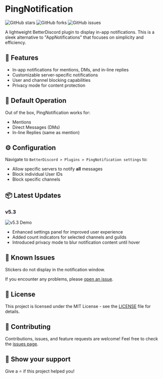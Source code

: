 # PingNotification

![GitHub stars](https://img.shields.io/github/stars/DaddyBoard/PingNotification?style=social)
![GitHub forks](https://img.shields.io/github/forks/DaddyBoard/PingNotification?style=social)
![GitHub issues](https://img.shields.io/github/issues/DaddyBoard/PingNotification)

A lightweight BetterDiscord plugin to display in-app notifications. This is a sleek alternative to "AppNotifications" that focuses on simplicity and efficiency.

## 🚀 Features

- In-app notifications for mentions, DMs, and in-line replies
- Customizable server-specific notifications
- User and channel blocking capabilities
- Privacy mode for content protection

## 🔧 Default Operation

Out of the box, PingNotification works for:
- Mentions
- Direct Messages (DMs)
- In-line Replies (same as mention)

## ⚙️ Configuration

Navigate to `BetterDiscord > Plugins > PingNotification settings` to:
- Allow specific servers to notify **all** messages
- Block individual User IDs
- Block specific channels

## 📦 Latest Updates

### v5.3
![v5.3 Demo](https://i.imgur.com/Y69pIG0.gif)

- Enhanced settings panel for improved user experience
- Added count indicators for selected channels and guilds
- Introduced privacy mode to blur notification content until hover

## 🐛 Known Issues

Stickers do not display in the notification window.

If you encounter any problems, please [open an issue](https://github.com/DaddyBoard/PingNotification/issues).

## 📄 License

This project is licensed under the MIT License - see the [LICENSE](LICENSE) file for details.

## 🤝 Contributing

Contributions, issues, and feature requests are welcome! Feel free to check the [issues page](https://github.com/DaddyBoard/PingNotification/issues).

## 🌟 Show your support

Give a ⭐️ if this project helped you!
